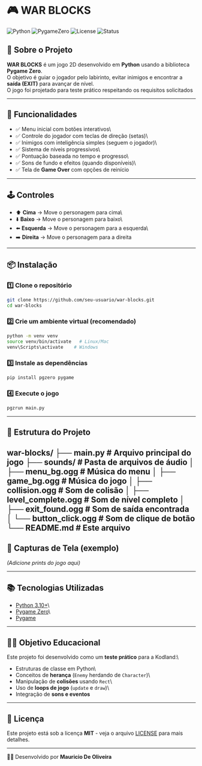 # 🎮 WAR BLOCKS

![Python](https://img.shields.io/badge/Python-3.10%2B-blue)
![PygameZero](https://img.shields.io/badge/PygameZero-1.2.1-green)
![License](https://img.shields.io/badge/License-MIT-yellow)
![Status](https://img.shields.io/badge/Status-Completed-brightgreen)

## 📖 Sobre o Projeto

**WAR BLOCKS** é um jogo 2D desenvolvido em **Python** usando a
biblioteca **Pygame Zero**.\
O objetivo é guiar o jogador pelo labirinto, evitar inimigos e encontrar
a **saída (EXIT)** para avançar de nível.\
O jogo foi projetado para teste prático respeitando os requisitos solicitados

------------------------------------------------------------------------

## 🚀 Funcionalidades

-   ✅ Menu inicial com botões interativos\
-   ✅ Controle do jogador com teclas de direção (setas)\
-   ✅ Inimigos com inteligência simples (seguem o jogador)\
-   ✅ Sistema de níveis progressivos\
-   ✅ Pontuação baseada no tempo e progresso\
-   ✅ Sons de fundo e efeitos (quando disponíveis)\
-   ✅ Tela de **Game Over** com opções de reinício

------------------------------------------------------------------------

## 🕹️ Controles

-   ⬆️ **Cima** → Move o personagem para cima\
-   ⬇️ **Baixo** → Move o personagem para baixo\
-   ⬅️ **Esquerda** → Move o personagem para a esquerda\
-   ➡️ **Direita** → Move o personagem para a direita

------------------------------------------------------------------------

## 📦 Instalação

### 1️⃣ Clone o repositório

``` bash
git clone https://github.com/seu-usuario/war-blocks.git
cd war-blocks
```

### 2️⃣ Crie um ambiente virtual (recomendado)

``` bash
python -m venv venv
source venv/bin/activate   # Linux/Mac
venv\Scripts\activate    # Windows
```

### 3️⃣ Instale as dependências

``` bash
pip install pgzero pygame
```

### 4️⃣ Execute o jogo

``` bash
pgzrun main.py
```

------------------------------------------------------------------------

## 📂 Estrutura do Projeto

war-blocks/
├── main.py                 # Arquivo principal do jogo
├── sounds/                 # Pasta de arquivos de áudio
│   ├── menu_bg.ogg        # Música do menu
│   ├── game_bg.ogg        # Música do jogo
│   ├── collision.ogg      # Som de colisão
│   ├── level_complete.ogg # Som de nível completo
│   ├── exit_found.ogg     # Som de saída encontrada
│   └── button_click.ogg   # Som de clique de botão
└── README.md              # Este arquivo
------------------------------------------------------------------------

## 📸 Capturas de Tela (exemplo)

*(Adicione prints do jogo aqui)*

------------------------------------------------------------------------

## 📚 Tecnologias Utilizadas

-   [Python 3.10+](https://www.python.org/)\
-   [Pygame Zero](https://pygame-zero.readthedocs.io/en/stable/)\
-   [Pygame](https://www.pygame.org/news)

------------------------------------------------------------------------

## 👨‍🏫 Objetivo Educacional

Este projeto foi desenvolvido como um **teste prático** para a Kodland:\
- Estruturas de classe em Python\
- Conceitos de **herança** (`Enemy` herdando de `Character`)\
- Manipulação de **colisões** usando `Rect`\
- Uso de **loops de jogo** (`update` e `draw`)\
- Integração de **sons e eventos**

------------------------------------------------------------------------

## 📜 Licença

Este projeto está sob a licença **MIT** - veja o arquivo
[LICENSE](LICENSE) para mais detalhes.

------------------------------------------------------------------------

👨‍💻 Desenvolvido por **Mauricio De Oliveira**
